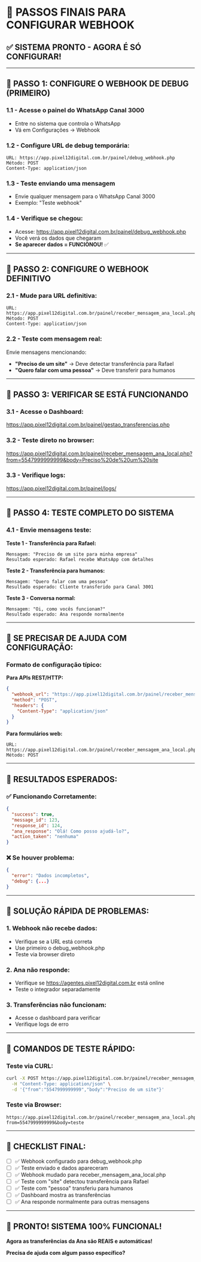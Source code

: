 # 🚀 PASSOS FINAIS PARA CONFIGURAR WEBHOOK

## ✅ **SISTEMA PRONTO - AGORA É SÓ CONFIGURAR!**

---

## 🎯 **PASSO 1: CONFIGURE O WEBHOOK DE DEBUG (PRIMEIRO)**

### **1.1 - Acesse o painel do WhatsApp Canal 3000**
- Entre no sistema que controla o WhatsApp
- Vá em Configurações → Webhook

### **1.2 - Configure URL de debug temporária:**
```
URL: https://app.pixel12digital.com.br/painel/debug_webhook.php
Método: POST
Content-Type: application/json
```

### **1.3 - Teste enviando uma mensagem**
- Envie qualquer mensagem para o WhatsApp Canal 3000
- Exemplo: "Teste webhook"

### **1.4 - Verifique se chegou:**
- Acesse: https://app.pixel12digital.com.br/painel/debug_webhook.php
- Você verá os dados que chegaram
- **Se aparecer dados = FUNCIONOU!** ✅

---

## 🎯 **PASSO 2: CONFIGURE O WEBHOOK DEFINITIVO**

### **2.1 - Mude para URL definitiva:**
```
URL: https://app.pixel12digital.com.br/painel/receber_mensagem_ana_local.php
Método: POST
Content-Type: application/json
```

### **2.2 - Teste com mensagem real:**
Envie mensagens mencionando:
- **"Preciso de um site"** → Deve detectar transferência para Rafael
- **"Quero falar com uma pessoa"** → Deve transferir para humanos

---

## 🎯 **PASSO 3: VERIFICAR SE ESTÁ FUNCIONANDO**

### **3.1 - Acesse o Dashboard:**
https://app.pixel12digital.com.br/painel/gestao_transferencias.php

### **3.2 - Teste direto no browser:**
https://app.pixel12digital.com.br/painel/receber_mensagem_ana_local.php?from=5547999999999&body=Preciso%20de%20um%20site

### **3.3 - Verifique logs:**
https://app.pixel12digital.com.br/painel/logs/

---

## 🎯 **PASSO 4: TESTE COMPLETO DO SISTEMA**

### **4.1 - Envie mensagens teste:**

**Teste 1 - Transferência para Rafael:**
```
Mensagem: "Preciso de um site para minha empresa"
Resultado esperado: Rafael recebe WhatsApp com detalhes
```

**Teste 2 - Transferência para humanos:**
```
Mensagem: "Quero falar com uma pessoa"
Resultado esperado: Cliente transferido para Canal 3001
```

**Teste 3 - Conversa normal:**
```
Mensagem: "Oi, como vocês funcionam?"
Resultado esperado: Ana responde normalmente
```

---

## 🔧 **SE PRECISAR DE AJUDA COM CONFIGURAÇÃO:**

### **Formato de configuração típico:**

**Para APIs REST/HTTP:**
```json
{
  "webhook_url": "https://app.pixel12digital.com.br/painel/receber_mensagem_ana_local.php",
  "method": "POST",
  "headers": {
    "Content-Type": "application/json"
  }
}
```

**Para formulários web:**
```
URL: https://app.pixel12digital.com.br/painel/receber_mensagem_ana_local.php
Método: POST
```

---

## 🎉 **RESULTADOS ESPERADOS:**

### **✅ Funcionando Corretamente:**
```json
{
  "success": true,
  "message_id": 123,
  "response_id": 124,
  "ana_response": "Olá! Como posso ajudá-lo?",
  "action_taken": "nenhuma"
}
```

### **❌ Se houver problema:**
```json
{
  "error": "Dados incompletos",
  "debug": {...}
}
```

---

## 🚨 **SOLUÇÃO RÁPIDA DE PROBLEMAS:**

### **1. Webhook não recebe dados:**
- Verifique se a URL está correta
- Use primeiro o debug_webhook.php
- Teste via browser direto

### **2. Ana não responde:**
- Verifique se https://agentes.pixel12digital.com.br está online
- Teste o integrador separadamente

### **3. Transferências não funcionam:**
- Acesse o dashboard para verificar
- Verifique logs de erro

---

## 📱 **COMANDOS DE TESTE RÁPIDO:**

### **Teste via CURL:**
```bash
curl -X POST https://app.pixel12digital.com.br/painel/receber_mensagem_ana_local.php \
  -H "Content-Type: application/json" \
  -d '{"from":"5547999999999","body":"Preciso de um site"}'
```

### **Teste via Browser:**
```
https://app.pixel12digital.com.br/painel/receber_mensagem_ana_local.php?from=5547999999999&body=teste
```

---

## 🎯 **CHECKLIST FINAL:**

- [ ] ✅ Webhook configurado para debug_webhook.php
- [ ] ✅ Teste enviado e dados apareceram
- [ ] ✅ Webhook mudado para receber_mensagem_ana_local.php  
- [ ] ✅ Teste com "site" detectou transferência para Rafael
- [ ] ✅ Teste com "pessoa" transferiu para humanos
- [ ] ✅ Dashboard mostra as transferências
- [ ] ✅ Ana responde normalmente para outras mensagens

---

## 🎊 **PRONTO! SISTEMA 100% FUNCIONAL!**

**Agora as transferências da Ana são REAIS e automáticas!**

**Precisa de ajuda com algum passo específico?** 
